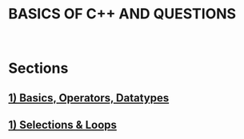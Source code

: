 # BASICS OF C++ AND QUESTIONS 
<br>
<h1><b> Sections<b></h1>
  <h2><a href="https://github.com/salihednr/CPP/tree/main/BASICS_OPERATORS_DATATYPE">1) Basics, Operators, Datatypes</a><h2>
  <h2><a href="https://github.com/salihednr/CPP/tree/main/BASICS_OPERATORS_DATATYPE">1) Selections & Loops</a><h2>
